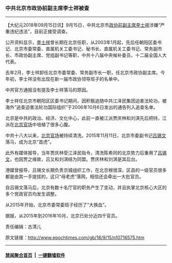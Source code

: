 ### 中共北京市政协前副主席李士祥被查
------------------------

<p>【大纪元2018年09月15日讯】9月15日，中共北京市<a href="http://www.epochtimes.com/gb/tag/%E6%94%BF%E5%8D%8F%E5%89%8D%E5%89%AF%E4%B8%BB%E5%B8%AD.html">政协前副主席</a><a href="http://www.epochtimes.com/gb/tag/%E6%9D%8E%E5%A3%AB%E7%A5%A5.html">李士祥</a>涉嫌“严重违纪违法”，目前正接受调查。</p>
<p>公开资料显示，<a href="http://www.epochtimes.com/gb/tag/%E6%9D%8E%E5%A3%AB%E7%A5%A5.html">李士祥</a>曾长期在北京任职，从2003年1月起，先后任朝阳区委书记、北京市委常委、直属机关工委书记、秘书长、直属机关工委书记、常务副市长、市政协副主席、党组副书记等职，中共十八届中央候补委员，十二届全国人大代表。</p>
<p>去年2月，李士祥卸任北京市委常委、常务副市长一职，任北京市政协副主席。今年初，李士祥没有出现在新一届市政协领导班子的名单中。</p>
<p>中共官方通报没有提及李士祥落马的原因。</p>
<p>李士祥任北京市朝阳区区委书记期间，因积极追随中共江泽民集团迫害法轮功，被海外“追查迫害法轮功国际组织”于2006年10月6日发出的通告列入追查名单。</p>
<p>北京是中共的政治、经济、文化中心，此前一直被江派贾庆林和刘淇先后把持，江派在<a href="http://www.epochtimes.com/gb/tag/%E5%8C%97%E4%BA%AC%E5%AE%98%E5%9C%BA.html">北京官场</a>中培植了很多心腹。</p>
<p>中共十八大以来，<a href="http://www.epochtimes.com/gb/tag/%E5%8C%97%E4%BA%AC%E5%AE%98%E5%9C%BA.html">北京官场</a>被持续清洗。2015年11月11日，北京市委副书记<a href="http://www.epochtimes.com/gb/tag/%E5%90%95%E9%94%A1%E6%96%87.html">吕锡文</a>落马，成为北京“首虎”。</p>
<p>此外有媒体报导，当年贾庆林受江泽民指令，清洗陈希同的北京势力后重用了<a href="http://www.epochtimes.com/gb/tag/%E5%90%95%E9%94%A1%E6%96%87.html">吕锡文</a>，也因贾之缘故，吕又和刘淇结为同盟。贾庆林和刘淇是其后台。</p>
<p>港媒曾报导，吕锡文长期负责京城组织工作，在北京根很深，区县的一级官员很多都是由其一手提拔的，这只“母老虎”落网，相信还会牵出一大批官员。</p>
<p>自吕锡文落马后，北京有数十名厅官的职务产生了变动，并且执掌北京核心大区的多个党政官员均发生调整。</p>
<p>从2015年开始，北京市委常委班子经历了“大换血”。</p>
<p>据报，从2015年到2016年10月，北京已处分近四千官员。</p>
<p>责任编辑：古清儿</p>

原文链接：http://www.epochtimes.com/gb/18/9/15/n10716575.htm


------------------------
#### [禁闻聚合首页](https://github.com/gfw-breaker/banned-news/blob/master/README.md) &nbsp;|&nbsp;  [一键翻墙软件](https://github.com/gfw-breaker/nogfw/blob/master/README.md)